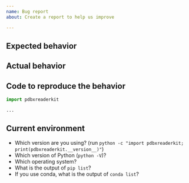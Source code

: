 ```yaml
---
name: Bug report
about: Create a report to help us improve

---
```


## Expected behavior ##

<!-- A clear and concise description of what you want to do and what you think should happen. (Code to reproduce the behavior can be added below). -->


## Actual behavior ##

<!-- What happened instead. Add as much detail as you can. Include (copy and paste) stack traces and any output. -->


## Code to reproduce the behavior ##

<!-- Show us how to reproduce the failure. If you can, use trajectory files from the test data. Use the code snipped below as a starting point. -->

``` python
import pdbxreaderkit

...

```

## Current environment ##

- Which version are you using? (run `python -c "import pdbxreaderkit; print(pdbxreaderkit.__version__)"`)
- Which version of Python (`python -V`)?
- Which operating system?
- What is the output of `pip list`?
- If you use conda, what is the output of `conda list`?